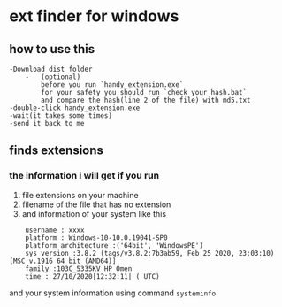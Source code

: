 # ext finder for windows
## how to use this
    -Download dist folder
        -   (optional)
            before you run `handy_extension.exe`   
            for your safety you should run `check your hash.bat`
            and compare the hash(line 2 of the file) with md5.txt
    -double-click handy_extension.exe
    -wait(it takes some times)
    -send it back to me

## finds extensions
### the information i will get if you run
1. file extensions on your machine
2. filename of the file that has no extension
3. and information of your system like this

```
    username : xxxx
    platform : Windows-10-10.0.19041-SP0
    platform architecture :('64bit', 'WindowsPE')
    sys version :3.8.2 (tags/v3.8.2:7b3ab59, Feb 25 2020, 23:03:10) [MSC v.1916 64 bit (AMD64)]
    family :103C_5335KV HP Omen
    time : 27/10/2020|12:32:11| ( UTC)
```
and your system information using command
`systeminfo`